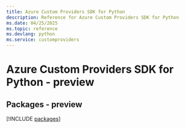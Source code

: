 ```yaml
---
title: Azure Custom Providers SDK for Python
description: Reference for Azure Custom Providers SDK for Python
ms.date: 04/25/2025
ms.topic: reference
ms.devlang: python
ms.service: customproviders
---
```

# Azure Custom Providers SDK for Python - preview
## Packages - preview
[!INCLUDE [packages](custom-providers-index.md)]
